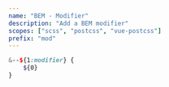 ```yaml
---
name: "BEM - Modifier"
description: "Add a BEM modifier"
scopes: ["scss", "postcss", "vue-postcss"]
prefix: "mod"
---
```


```scss
&--${1:modifier} {
	${0}
}
```
